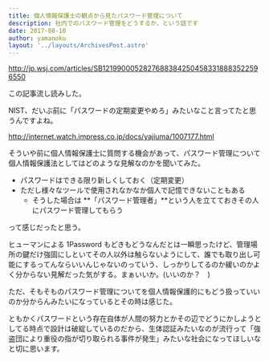 ```yaml
---
title: 個人情報保護士の観点から見たパスワード管理について
description: 社内でのパスワード管理をどうするか、という話です
date: 2017-08-10
author: yamanoku
layout: '../layouts/ArchivesPost.astro'
---
```


http://jp.wsj.com/articles/SB12199000528276883842504583318883522596550

この記事流し読みした。

NIST、だいぶ前に「パスワードの定期変更やめろ」みたいなこと言ってたと思うんですよね。

http://internet.watch.impress.co.jp/docs/yajiuma/1007177.html

そういや前に個人情報保護士に質問する機会があって、パスワード管理について個人情報保護法としてはどのような見解なのかを聞いてみた。

- パスワードはできる限り新しくしておく（定期変更）
- ただし様々なツールで使用されなかなか個人で記憶できないこともある
  - そうした場合は **「パスワード管理者」**という人を立てておきその人にパスワード管理してもらう

って感じだったと思う。

ヒューマンによる 1Password もどきもどうなんだとは一瞬思ったけど、管理場所の鍵だけ強固にしといてその人以外は触らないようにして、誰でも取り出し可能にするってんならいいんじゃないのっていう、しっかりしてるのか緩いのかよく分からない見解だった気がする。まぁいいか。(いいのか？　)

ただ、そもそものパスワード管理についてを個人情報保護的にもどう扱っていいのか分からんみたいになっているとその時は感じた。

ともかくパスワードという存在自体が人間の努力とかその辺でどうにかしようとしてる時点で設計は破綻しているのだから、生体認証みたいなのが流行って「強盗団により重役の指が切り取られる事件が発生」みたいな社会になってほしいなと切に思います。
